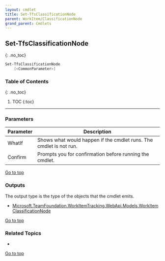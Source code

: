 ```yaml
---
layout: cmdlet
title: Set-TfsClassificationNode
parent: WorkItem/ClassificationNode
grand_parent: Cmdlets
---
```

## Set-TfsClassificationNode
{: .no_toc}



```powershell
Set-TfsClassificationNode
    [<CommonParameter>]

```

### Table of Contents
{: .no_toc}

1. TOC
{:toc}

-----
### Parameters

| Parameter | Description |
|:----------|-------------|
 | WhatIf | Shows what would happen if the cmdlet runs. The cmdlet is not run. |
 | Confirm | Prompts you for confirmation before running the cmdlet. |
 
[Go to top](#set-tfsclassificationnode)

### Outputs

The output type is the type of the objects that the cmdlet emits.

* [Microsoft.TeamFoundation.WorkItemTracking.WebApi.Models.WorkItemClassificationNode](https://docs.microsoft.com/en-us/dotnet/api/Microsoft.TeamFoundation.WorkItemTracking.WebApi.Models.WorkItemClassificationNode)

[Go to top](#set-tfsclassificationnode)

### Related Topics

* 


[Go to top](#set-tfsclassificationnode)

